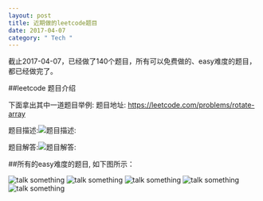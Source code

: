 ```yaml
---
layout: post
title: 近期做的leetcode题目
date: 2017-04-07
category: " Tech "
---
```


截止2017-04-07，已经做了140个题目，所有可以免费做的、easy难度的题目，都已经做完了。

##leetcode 题目介绍

下面拿出其中一道题目举例:
题目地址: https://leetcode.com/problems/rotate-array

题目描述:![题目描述:](http://coolawk.com/images/leetcode_example_subject.png "fish")


题目解答:![题目解答:](http://coolawk.com/images/leetcode_example_resolution.png "fish")

##所有的easy难度的题目, 如下图所示：

![talk something](http://coolawk.com/images/leetcode_easy_1.png "fish")
![talk something](http://coolawk.com/images/leetcode_easy_2.png "fish")
![talk something](http://coolawk.com/images/leetcode_easy_3.png "fish")
![talk something](http://coolawk.com/images/leetcode_easy_4.png "fish")
![talk something](http://coolawk.com/images/leetcode_easy_5.png "fish")


